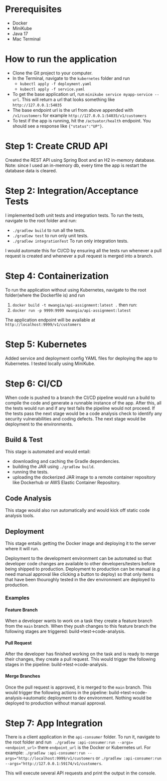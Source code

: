 # Prerequisites

- Docker
- MiniKube
- Java 17
- Mac Terminal
 

# How to run the application
- Clone the Git project to your computer.
- In the Terminal, navigate to the `kubernetes` folder and run
  - `kubectl apply -f deployment.yaml`
  - `kubectl apply -f service.yaml`
- To get the base application url, run `minikube service myapp-service --url`. This will return a url that looks something like `http://127.0.0.1:54035`
- The base endpoint url is the url from above appended with `/v1/customers` for example `http://127.0.0.1:54035/v1/customers`
- To test if the app is running, hit the `/actuator/health` endpoint. You should see a response like `{"status":"UP"}`.

# Step 1: Create CRUD API
Created the REST API using Spring Boot and an H2 in-memory database. Note: since I used an in-memory db, every time the app is restart the database data is cleared.

# Step 2: Integration/Acceptance Tests
I implemented both unit tests and integration tests. To run the tests, navigate to the root folder and run:
- `./gradlew build` to run all the tests.
- `./gradlew test` to run only unit tests.
- `./gradlew integrationTest` To run only integration tests.

I would automate this for CI/CD by ensuring all the tests run whenever a pull request is created and whenever a pull request is merged into a branch. 

# Step 4: Containerization
To run the application without using Kubernetes, navigate to the root folder(where the Dockerfile is) and run
1.  `docker build -t mwangia/api-assignment:latest .` then run:
2.  `docker run -p 9999:9999 mwangia/api-assignment:latest`

The application endpoint will be available at `http://localhost:9999/v1/customers`

# Step 5: Kubernetes
Added service and deployment config YAML files for deploying the app to Kubernetes. I tested locally using MiniKube.

# Step 6: CI/CD
When code is pushed to a branch the CI/CD pipeline would run a build to compile the code and generate a runnable instance of the app. After this, all the tests would run and if any test fails the pipeline would not proceed.
If the tests pass the next stage would be a code analysis check to identify any security vulnerabilities and coding defects. The next stage would be deployment to the environments.

## Build & Test
This stage is automated and would entail:
- downloading and caching the Gradle dependencies.
- building the JAR using `./gradlew build`.
- running the tests.
- uploading the dockerized JAR image to a remote container repository like Dockerhub or AWS Elastic Container Repository.

## Code Analysis
This stage would also run automatically and would kick off static code analysis tools.

## Deployment
This stage entails getting the Docker image and deploying it to the server where it will run.

Deployment to the development environment can be automated so that developer code changes are available to other developers/testers before being shipped to production. 
Deployment to production can be manual (e.g need manual approval like clicking a button to deploy) so that only items that have been thouroghly tested in the dev environment are deployed to production.

### Examples
#### Feature Branch
When a developer wants to work on a task they create a feature branch from the `main` branch. When they push changes to this feature branch the following stages are triggered: build->test->code-analysis.

#### Pull Request
After the developer has finished working on the task and is ready to merge their changes, they create a pull request. This would trigger the following stages in the pipeline: build->test->code-analysis.

#### Merge Branches
Once the pull request is approved, it is merged to the `main` branch. This would trigger the following actions in the pipeline: build->test->code-analysis->automatic deployment to dev environment.
Nothing would be deployed to production without manual approval.

# Step 7: App Integration
There is a client application in the `api-consumer` folder. To run it, navigate to the root folder and run ` ./gradlew :api-consumer:run --args=<endpoint_url>` there `endpoint_url` is the Docker or Kubernetes url. For example:
`./gradlew :api-consumer:run --args="http://localhost:9999/v1/customers` or `./gradlew :api-consumer:run --args="http://127.0.0.1:59174/v1/customers`.

This will execute several API requests and print the output in the console.

